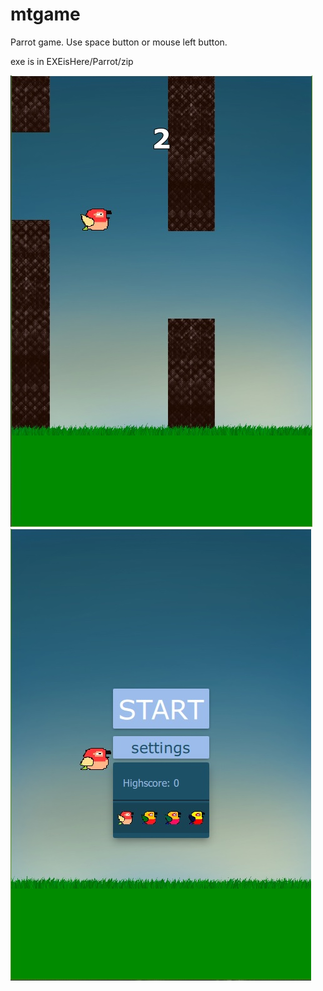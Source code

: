 # mtgame
Parrot game. Use space button or mouse left button.

exe is in EXEisHere/Parrot/zip

![alt text](screenshots/screen.jpg "screenshot 1")
![alt text](screenshots/screen2.jpg "screenshot 2")
